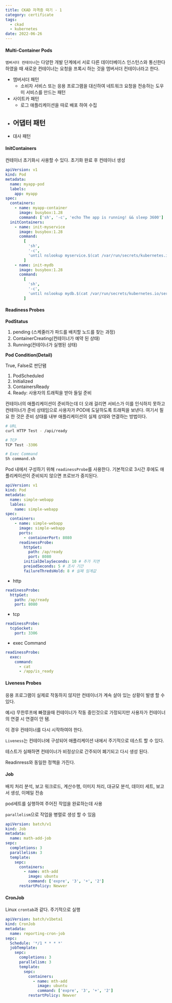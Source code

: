 ```yaml
---
title: CKAD 자격증 따기 - 1
category: certificate
tags:
  - ckad
  - kubernetes
date: 2022-06-26
---
```


#### Multi-Container Pods

`엠버서더 컨테이너`는 다양한 개발 단계에서 서로 다른 데이터베이스 인스턴스와 통신한다 하였을 때 새로운 컨테이너는 요청을 프록시 하는 것을 앰버서더 컨테이너라고 한다.

- 엠버서더 패턴
  - 소비자 서비스 또는 응용 프로그램을 대신하여 네트워크 요청을 전송하는 도우미 서비스를 만드는 패턴
- 사이트카 패턴
  - 로그 애플리케이션을 따로 배포 하여 수집
- ## 어댑터 패턴
- 대사 패턴

#### InitContainers

컨테이너 초기화시 사용할 수 있다. 초기화 완료 후 컨테이너 생성

```yaml
apiVersion: v1
kind: Pod
metadata:
  name: myapp-pod
  labels:
    app: myapp
spec:
  containers:
    - name: myapp-container
      image: busybox:1.28
      command: ['sh', '-c', 'echo The app is running! && sleep 3600']
  initContainers:
    - name: init-myservice
      image: busybox:1.28
      command:
        [
          'sh',
          '-c',
          'until nslookup myservice.$(cat /var/run/secrets/kubernetes.io/serviceaccount/namespace).svc.cluster.local; do echo waiting for myservice; sleep 2; done',
        ]
    - name: init-mydb
      image: busybox:1.28
      command:
        [
          'sh',
          '-c',
          'until nslookup mydb.$(cat /var/run/secrets/kubernetes.io/serviceaccount/namespace).svc.cluster.local; do echo waiting for mydb; sleep 2; done',
        ]
```

#### Readiness Probes

**PodStatus**

1. pending (스케줄러가 파드를 배치할 노드를 찾는 과정)
2. ContainerCreating(컨테이너가 예약 된 상태)
3. Running(컨테이너가 실행된 상태)

**Pod Condition(Detail)**

True, False로 판단됌

1. PodScheduled
2. Initialized
3. ContainersReady
4. Ready: 사용자의 트래픽을 받아 들일 준비

컨테이너의 애플리케이션이 준비하는데 더 오래 걸리면 서비스가 이를 인식하지 못하고 컨테이너가 준비 상태임으로 사용자가 POD에 도달하도록 트래픽을 보낸다. 여기서 필요 한 것은 준비 상태를 내부 애플리케이션의 실제 상태와 연결하는 방법이다.

```bash
# URL
curl HTTP Test - /api/ready

# TCP
TCP Test -3306

# Exec Command
Sh command.sh
```

Pod 내에서 구성하기 위해 `readinessProbe`를 사용한다. 기본적으로 3시간 후에도 애플리케이션이 준비되지 않으면 프로브가 중지된다.

```yaml
apiVersion: v1
kind: Pod
metadata:
  name: simple-webapp
  lables:
    name: simple-webapp
spec:
  containers:
    - name: simple-webapp
      image: simple-webapp
      ports:
        - containerPort: 8080
      readinessProbe:
        httpGet:
          path: /ap/ready
          port: 8080
        initialDelaySeconds: 10 # 추가 지연
        preiodSeconds: 5 # 조사 기간
        failureThredsHold: 8 # 실패 임계값
```

- http

```yaml
readinessProbe:
  httpGet:
    path: /ap/ready
    port: 8080
```

- tcp

```yaml
readinessProbe:
  tcpSocket:
    port: 3306
```

- exec Command

```yaml
readinessProbe:
  exec:
    command:
      - cat
      - /app/is_ready
```

#### Liveness Probes

응용 프로그램이 실제로 작동하지 않지만 컨테이너가 계속 살아 있는 상황이 발생 할 수 있다.

예시) 무한루프에 빠졌을때 컨테이너가 작동 중인것으로 가정되지만 사용자가 컨테이너의 연결 시 연결이 안 됌.

이 경우 컨테이너를 다시 시작하여야 한다.

`Liveness`는 컨테이너에 구성되어 애플리케이션 내에서 주기적으로 테스트 할 수 있다.

테스트가 실패하면 컨테이너가 비정상으로 간주되어 폐기되고 다시 생성 된다.

Readinress와 동일한 정책을 가진다.

#### Job

배치 처리 분석, 보고 워크로드, 계산수행, 이미지 처리, 대규모 분석, 데이터 세트, 보고서 생성, 이메일 전송

pod세트를 실행하여 주어진 작업을 완료하는데 사용

`parallelism`으로 작업을 병렬로 생성 할 수 있음

```yaml
apiVersion: batch/v1
kind: Job
metadata:
  name: math-add-job
sepc:
  completions: 3
  parallelism: 3
  template:
    sepc:
      containers:
        - name: mth-add
          image: ubuntu
          command: ['expre', '3', '+', '2']
      restartPolicy: Newver
```

#### CronJob

Linux `crontab`과 같다. 주기적으로 실행

```yaml
apiVersion: batch/v1beta1
kind: CronJob
metadata:
  name: reporting-cron-job
sepc:
  Schedule: '*/1 * * * *'
  jobTemplate:
    sepc:
      completions: 3
      parallelism: 3
      template:
        sepc:
          containers:
            - name: mth-add
              image: ubuntu
              command: ['expre', '3', '+', '2']
          restartPolicy: Newver
```
